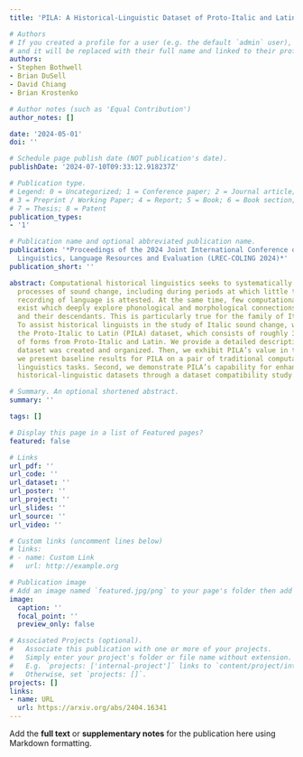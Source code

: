 ```yaml
---
title: 'PILA: A Historical-Linguistic Dataset of Proto-Italic and Latin'

# Authors
# If you created a profile for a user (e.g. the default `admin` user), write the username (folder name) here
# and it will be replaced with their full name and linked to their profile.
authors:
- Stephen Bothwell
- Brian DuSell
- David Chiang
- Brian Krostenko

# Author notes (such as 'Equal Contribution')
author_notes: []

date: '2024-05-01'
doi: ''

# Schedule page publish date (NOT publication's date).
publishDate: '2024-07-10T09:33:12.918237Z'

# Publication type.
# Legend: 0 = Uncategorized; 1 = Conference paper; 2 = Journal article;
# 3 = Preprint / Working Paper; 4 = Report; 5 = Book; 6 = Book section;
# 7 = Thesis; 8 = Patent
publication_types:
- '1'

# Publication name and optional abbreviated publication name.
publication: '*Proceedings of the 2024 Joint International Conference on Computational
  Linguistics, Language Resources and Evaluation (LREC-COLING 2024)*'
publication_short: ''

abstract: Computational historical linguistics seeks to systematically understand
  processes of sound change, including during periods at which little to no formal
  recording of language is attested. At the same time, few computational resources
  exist which deeply explore phonological and morphological connections between proto-languages
  and their descendants. This is particularly true for the family of Italic languages.
  To assist historical linguists in the study of Italic sound change, we introduce
  the Proto-Italic to Latin (PILA) dataset, which consists of roughly 3,000 pairs
  of forms from Proto-Italic and Latin. We provide a detailed description of how our
  dataset was created and organized. Then, we exhibit PILA’s value in two ways. First,
  we present baseline results for PILA on a pair of traditional computational historical
  linguistics tasks. Second, we demonstrate PILA’s capability for enhancing other
  historical-linguistic datasets through a dataset compatibility study.

# Summary. An optional shortened abstract.
summary: ''

tags: []

# Display this page in a list of Featured pages?
featured: false

# Links
url_pdf: ''
url_code: ''
url_dataset: ''
url_poster: ''
url_project: ''
url_slides: ''
url_source: ''
url_video: ''

# Custom links (uncomment lines below)
# links:
# - name: Custom Link
#   url: http://example.org

# Publication image
# Add an image named `featured.jpg/png` to your page's folder then add a caption below.
image:
  caption: ''
  focal_point: ''
  preview_only: false

# Associated Projects (optional).
#   Associate this publication with one or more of your projects.
#   Simply enter your project's folder or file name without extension.
#   E.g. `projects: ['internal-project']` links to `content/project/internal-project/index.md`.
#   Otherwise, set `projects: []`.
projects: []
links:
- name: URL
  url: https://arxiv.org/abs/2404.16341
---
```


Add the **full text** or **supplementary notes** for the publication here using Markdown formatting.
